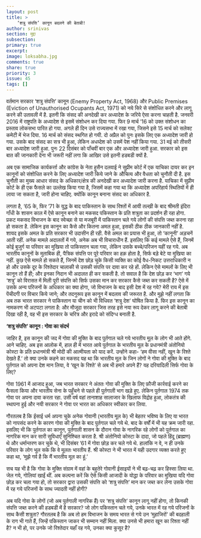 ```yaml
---
layout: post
title: >
    ‘शत्रु संपत्ति’ कानून बदलने की बेताबी!
author: srinivas
section: मुद्दा
subsection:
primary: true
excerpt:
image: loksabha.jpg
comments: true
share: true
priority: 3
issue: 45
tags: []
---
```


वर्तमान सरकार ‘शत्रु संपत्ति’ कानून (Enemy Property Act, 1968) और Public Premises (Eviction of Unauthorised Ocupants Act, 1971) को नये सिरे से संशोधित करने और लागू करने की उतावली में है. इतनी कि संसद की अनदेखी कर अध्यादेश के जरिये ऐसा करना चाहती है.  जनवरी 2016 में राष्ट्रपति के अध्यादेश से इसमें संशोधन कर दिया गया. फिर 9 मार्च ’16 को उक्त संशोधन का प्रस्ताव लोकसभा पारित हो गया. अगले ही दिन उसे राज्यसभा में रखा गया, जिसने इसे 15 मार्च को सलेक्ट कमेटी में भेज दिया. 16 मार्च को संसद स्थगित हो गयी. दो अप्रैल को पुनः इसके लिए एक अध्यादेश जारी हो गया. उसके बाद संसद का सत्र भी हुआ, लेकिन अधय्देश को उसमें पेश नहीं किया गया. 31 मई को तीसरी बार अध्यादेश जारी हुआ. पुनः 22 दिसंबर को पाँचवीं बार एक और अध्यादेश जारी हुआ. सरकार को इस बात की जानकारी देना भी जरूरी नहीं लगा कि आखिर उसे इतनी हडबडी क्यों है.

अब एक सामाजिक कार्यकर्त्ता और कांग्रेस के नेता हुसैन दलवाई ने सुप्रीम कोर्ट में एक याचिका दायर कर इन कानूनों को संशोधित करने के लिए अध्यादेश जारी किये जाने के औचित्य और वैधता को चुनौती दी है. इस चुनौती का मुख्य आधार संसद के अधिकार/क्षेत्र की अनदेखी कर अध्यादेश जारी करना है. याचिका में सुप्रीम कोर्ट के ही एक फैसले का उल्लेख किया गया है, जिसमें कहा गया था कि अध्यादेश अपरिहार्य स्थितियों में ही लाया जा सकता है, जारी होना चाहिए. क्योंकि कानून बनाना संसद का अधिकार है.

लगता है, ’65 के, फिर ’71 के युद्ध के बाद पाकिस्तान के साथ रिश्तों में आयी तल्खी के बाद श्रीमती इंदिरा गाँधी के शासन काल में ऐसे कानून बनाने का मकसद पकिस्तान के प्रति शत्रुता का प्रदर्शन ही रहा होगा. प्रकट मकसद विभाजन के बाद स्वेच्छा से या मजबूरी में पाकिस्तान चले गये लोगों की संपत्ति जब्त करना रहा हो सकता है. लेकिन इस कानून का कैसे और कितना अमल हुआ, इसकी ठीक ठीक जानकारी नहीं है. शायद इसके अमल के प्रति सरकार भी उदासीन ही रही. वैसे अमल का प्रयास भी हुआ, तो ‘कानूनी’ अड़चनें आती रहीं. अनेक मामले अदालतों में गये, अनेक अब भी विचाराधीन हैं. इसलिए कि कई मामले ऐसे हैं, जिनमें कोई बुजुर्ग या परिवार का मुखिया तो पाकिस्तान चला गया, लेकिन उसके बच्चे/परिजन यहीं रह गये. अब भारतीय कानूनों के मुताबिक ही, पैत्रिक संपत्ति पर पूरे परिवार का हक़ होता है, सिर्फ बड़े बेटे या मुखिया का नहीं. कुछ ऐसे मामले हो सकते हैं, जिनमें देश छोड़ चुके किसी व्यक्ति का कोई वैध-निकट उत्तराधिकारी न हो और उसके दूर के रिश्तेदार चालाकी से उसकी संपत्ति पर दावा कर रहे हों. लेकिन ऐसे मामलों के लिए भी कानून तो हैं ही; और इनका निदान भी अदालत ही कर सकती है. तो सवाल है कि देश छोड़ कर ‘भाग’ गये ‘शत्रु’ को विरासत में मिली पूरी संपत्ति को सिर्फ उसका मान कर सरकार कैसे जब्त कर सकती है? ऐसे में उसके अन्य परिजनों के अधिकार का क्या होगा, जो विभाजन के बाद इसी देश में रह गये? मेरी राय में इस पेंचीदगी पर विचार किये जाने; और तदनुरूप इस कानून में बदलाव की जरूरत है. और मुझे नहीं लगता कि अब तक भारत सरकार ने पाकिस्तान या चीन को भी विधिवत ‘शत्रु देश’ घोषित किया है. फिर इस कानून का नामकरण भी अटपटा लगता है: और मौजूदा सरकार जिस तरह इसे नया रूप देकर लागू करने की बेताबी दिखा रही है, वह भी इस सरकार के चरित्र और इरादे को संदिग्ध बनाती है.

**‘शत्रु संपत्ति’ कानून : गोवा का संदर्भ**

जाहिर है, इस कानून की जद में गोवा की मुक्ति के बाद पुर्तगाल चले गये भारतीय मूल के लोग भी आते होंगे. आने चाहिए. अब इस आलोक में, हाल ही में भारत आये पुर्तगाल के भारतीय मूल के प्रधानमंत्री अंतोनियो कोस्टा के प्रति प्रधानमंत्री श्री मोदी की आत्मीयता को याद करें. उन्होंने कहा- ‘हम वीसा नहीं, खून के रिश्ते देखते हैं.’ तो क्या उनके कहने का मकसद यह था कि भारतीय मूल के जिन लोगों ने गोवा की मुक्ति के बाद पुर्तगाल को अपना देश मान लिया, वे ‘खून के रिश्ते’ से अब भी हमारे अपने हैं? यह दरियादिली सिर्फ गोवा के लिए?

गोवा 1961 में आजाद हुआ, जब भारत सरकार ने अंततः गोवा की मुक्ति के लिए फ़ौजी कार्रवाई करने का फैसला किया और भारतीय सेना के पहुँचने से पहले ही पुर्तगाली भाग खड़े हुए. लेकिन पुर्तगाल 1974 तक गोवा पर अपना दावा करता रहा. उसी वर्ष वहां तानाशाह सालाजार के खिलाफ विद्रोह हुआ, लोकतंत्र की स्थापना हुई और नयी सरकार ने गोवा पर भारत का अधिकार स्वीकार कर लिया.

गौरतलब है कि ईसाई धर्म अपना चुके अनेक गोवानी (भारतीय मूल के) भी बेहतर भविष्य के लिए या भारत को नापसंद करने के कारण गोवा की मुक्ति के बाद पुर्तगाल चले गये थे. बाद के वर्षों में भी यह क्रम जारी रहा. इसलिए भी कि पुर्तगाल का कानून, पुर्तगाली शासन के दौरान गोवा के नागरिक रहे लोगों को पुर्तगाल का नागरिक मान कर सारी सुविधाएँ सुनिश्चित करता है. श्री अंतोनियो कोस्टा के दादा, जो पहले हिंदू (ब्राह्मण) थे और धर्मान्तरण कर चुके थे, भी दिसंबर ’61 में गोवा छोड़ कर चले गये थे. हालांकि न वे, न ही उनके परिवार के लोग भूल सके कि वे मूलतः भारतीय हैं. श्री कोस्टा ने भी भारत में यही उदगार व्यक्त करते हुए कहा था, ‘मुझे गर्व है कि मैं भारतीय मूल का हूं.’

सच यह भी है कि गोवा के मुक्ति संग्राम में वहां के बहुतेरे गोवानी ईसाइयों ने भी बढ़-चढ़ कर हिस्सा लिया था. जेल गये, गोलियां खाईं थीं. अब कल्पना करें कि ऐसे किसी आजादी के योद्धा के परिवार का मुखिया यदि गोवा छोड़ कर चला गया हो, तो सरकार द्वारा उसकी संपत्ति को ‘शत्रु संपत्ति’ मान कर जब्त कर लेना उसके गोवा में रह गये परिजनों के साथ ज्यादती नहीं होगी?

अब यदि गोवा के लोगों (जो अब पुर्तगाली नागरिक हैं) पर ‘शत्रु संपत्ति’ कानून लागू नहीं  होगा, तो किनकी संपत्ति जब्त करने की हडबडी में है सरकार? जो लोग पकिस्तान चले गये, उनके भारत में रह गये परिजनों के साथ कैसी शत्रुता? गौरतलब है कि अब तो हम विभाजन के समय भारत से गये उन ‘मुहाजिरों’ की बदहाली के राग भी गाते हैं, जिन्हें पकिस्तान जाकर भी सम्मान नहीं मिला. क्या उनसे भी हमारा खून का रिश्ता नहीं है? न भी हो, पर उनके जो रिश्तेदार यहाँ रह गये, उनका क्या कुसूर है?